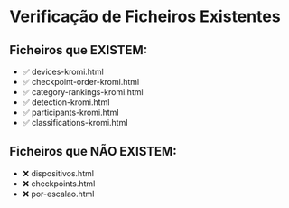 # Verificação de Ficheiros Existentes

## Ficheiros que EXISTEM:
- ✅ devices-kromi.html
- ✅ checkpoint-order-kromi.html  
- ✅ category-rankings-kromi.html
- ✅ detection-kromi.html
- ✅ participants-kromi.html
- ✅ classifications-kromi.html

## Ficheiros que NÃO EXISTEM:
- ❌ dispositivos.html
- ❌ checkpoints.html
- ❌ por-escalao.html

